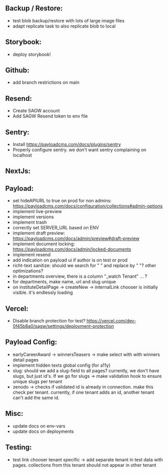 Backup / Restore:
-----------------
- test blob backup/restore with lots of large image files
- adapt replicate task to also replicate blob to local

Storybook:
----------
- deploy storybook!

Github:
-------
- add branch restrictions on main

Resend:
-------
- Create SAGW account
- Add SAGW Resend token to env file

Sentry:
-------
- Install https://payloadcms.com/docs/plugins/sentry 
- Properly configure sentry. we don't want sentry complaining on localhost

NextJs:
-------

Payload:
--------
- set hideAPIURL to true on prod for non admins: https://payloadcms.com/docs/configuration/collections#admin-options
- implement live-preview
- implement versions
- implement trash
- correctly set SERVER_URL based on ENV
- implement draft preview: https://payloadcms.com/docs/admin/preview#draft-preview
- implement document locking: https://payloadcms.com/docs/admin/locked-documents
- implement resend
- add indication on payload ui if author is on test or prod
- richt-text sanitize: should we search for "  " and replace by " "? other optimizations?
- in departments overview, there is a column "_watch Tenant" ... ?
- for departments, make name, url and slug unique
- on instituteDetailPage -> createNew -> internalLink chooser is initially visible. it's endlessly loading

Vercel:
--------
- Disable branch protection for test? https://vercel.com/dev-0f45b8a0/sagw/settings/deployment-protection

Payload Config:
--------
- earlyCareerAward -> winnersTeasers -> make select with with winners detail pages
- implement hidden texts global config (for a11y)
- slug: should we add a slug-field to all pages? currently, we don't have slugs, but just id's. If we go for slugs -> make validation hook to ensure unique slugs per tenant
- zenodo -> checks if validated id is already in connection. make this check per tenant. currently, if one tenant adds an id, another tenant can't add the same id.

Misc:
--------
- update docs on env-vars
- update docs on deployments

Testing:
-------
- test link chooser tenant specific -> add separate tenant in test data with pages. collections from this tenant should not appear in other tenant
